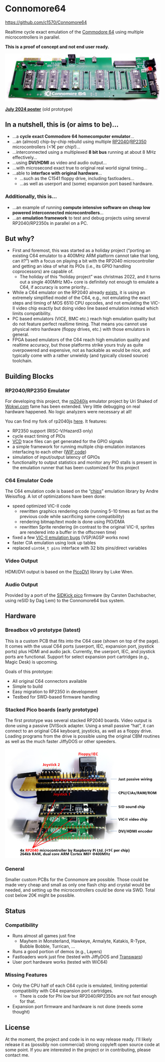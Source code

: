 # Connomore64
https://github.com/c1570/Connomore64

Realtime cycle exact emulation of the [Commodore 64](https://en.wikipedia.org/wiki/Commodore_64) using multiple microcontrollers in parallel.

**This is a proof of concept and not end user ready.**

![Connomore64 breadbox v0 prototype](/images/CNM64_Breadbox_v0_prototype.jpg)

**[July 2024 poster](/2024-07-Connomore64_poster.pdf)** (old prototype)

## In a nutshell, this is (or aims to be)…
* …a **cycle exact Commodore 64 homecomputer emulator**…
* …an (almost) chip-by-chip rebuild using multiple [RP2040](https://en.wikipedia.org/wiki/RP2040)/[RP2350](https://en.wikipedia.org/wiki/RP2350) microcontrollers (<1€ per chip!)…
* …interconnected using a multiplexed **8 bit bus** running at about 8 MHz effectively…
* …using **DVI/HDMI** as video and audio output…
* …with microsecond exact true to original real world signal timing…
* …able to **interface with original hardware**…
  * …such as the C1541 floppy drive, including fastloaders…
  * …as well as userport and (some) expansion port based hardware.

### Additionally, this is…
* …an example of running **compute intensive software on cheap low powered interconnected microcontrollers**…
* …an **emulation framework** to test and debug projects using several RP2040/RP2350s in parallel on a PC.

## But why?
* First and foremost, this was started as a holiday project (“porting an existing C64 emulator to a 400MHz ARM platform cannot take that long, can it?”) with a focus on playing a bit with the RP2040 microcontroller and getting an idea of what its PIOs (i.e., its GPIO handling coprocessors) are capable of.
  * The holiday of this “holiday project” was christmas 2022, and it turns out a single 400MHz M0+ core is definitely not enough to emulate a C64, if accuracy is some priority…
* While a C64 emulator on the RP2040 already [exists](https://github.com/silvervest/c64pico), it is using an extremely simplified model of the C64, e.g., not emulating the exact steps and timing of MOS 6510 CPU opcodes, and not emulating the VIC-II video chip exactly but doing video line based emulation instead which limits compatibility.
* PC based emulators (VICE, BMC etc.) reach high emulation quality but do not feature perfect realtime timing. That means you cannot use physical retro hardware (floppy drives, etc.) with those emulators in general.
* FPGA based emulators of the C64 reach high emulation quality and realtime accuracy, but those platforms strike yours truly as quite overpowered and expensive, not as hackable as would be nice, and typically come with a rather unwieldy (and typically closed source) toolchain.

## Building Blocks
### RP2040/RP2350 Emulator
For developing this project, the [rp2040js](https://github.com/wokwi/rp2040js) emulator project by Uri Shaked of [Wokwi.com](https://wokwi.com) fame has been extended. Very little debugging on real hardware happened. No logic analyzers were necessary at all!

You can find my fork of rp2040js [here](https://github.com/c1570/rp2040js/). It features:
* RP2350 support (RISC-V/Hazard3 only)
* cycle exact timing of PIOs
* [VCD](https://en.wikipedia.org/wiki/Value_change_dump) trace files can get generated for the GPIO signals
* a simple framework for running multiple chip emulation instances interfacing to each other ([WIP code](https://github.com/c1570/rp2040js/blob/rp2350js/WIP/demo/ntc-run.ts))
* simulation of input/output latency of GPIOs
* functionality to output statistics and monitor any PIO stalls is present in the emulation runner that has been customized for this project

### C64 Emulator Code
The C64 emulation code is based on the “[chips](https://github.com/floooh/chips)” emulation library by Andre Weissflog. A lot of optimizations have been done:
* speed optimized VIC-II code
  * rewritten graphics rendering code (running 5-10 times as fast as the previous code while sacrificing some compatibility)
  * rendering bitmap/text mode is done using PIO/DMA
  * rewritten Sprite rendering (in contrast to the original VIC-II, sprites are rendered into a buffer in the offscreen time)
* fixed a few [VIC-II emulation bugs](https://github.com/floooh/chips/issues/99) (VSP/AGSP works now)
* faster CIA emulation using look up tables
* replaced `uint64_t pins` interface with 32 bits pins/direct variables

### Video Output
HDMI/DVI output is based on the [PicoDVI](https://github.com/Wren6991/PicoDVI) library by Luke Wren.

### Audio Output
Provided by a port of the [SIDKick pico](https://github.com/frntc/SIDKick-pico) firmware (by Carsten Dachsbacher, using reSID by Dag Lem) to the Connomore64 bus system.

## Hardware
### Breadbox v0 prototype (latest)
This is a custom PCB that fits into the C64 case (shown on top of the page).
It comes with the usual C64 ports (userport, IEC, expansion port, joystick ports) plus HDMI and audio jack.
Currently, the userport, IEC, and joystick ports are functional.
Support for select expansion port cartridges (e.g., Magic Desk) is upcoming.

Goals of this prototype:
* All original C64 connectors available
* Simple to build
* Easy migration to RP2350 in development
* Testbed for SWD-based firmware handling

### Stacked Pico boards (early prototype)
The first prototype was several stacked RP2040 boards.
Video output is done using a passive DVISock adapter.
Using a small passive “hat”, it can connect to an original C64 keyboard, joysticks, as well as a floppy drive.
Loading programs from the drive is possible using the original CBM routines as well as the much faster JiffyDOS or other speeders.

![Early prototype](/images/CNM64_Prototype_1.jpg)

### General
Smaller custom PCBs for the Connomore are possible.
Those could be made very cheap and small as only one flash chip and crystal would be needed, and setting up the microcontrollers could be done via SWD.
Total cost below 20€ might be possible.

## Status
### Compatibility
* Runs almost all games just fine
  * Mayhem in Monsterland, Hawkeye, Armalyte, Katakis, R-Type, Bubble Bobble, Turrican, ...
* Runs a good portion of demos (e.g., Layers)
* Fastloaders work just fine (tested with JiffyDOS and [Transwarp](https://www.c64-wiki.com/wiki/Transwarp))
* User port hardware works (tested with WiC64)

### Missing Features
* Only the CPU half of each C64 cycle is emulated, limiting potential compatibility with C64 expansion port cartridges.
  * There is code for Phi low but RP2040/RP2350s are not fast enough for that.
* Expansion port firmware and hardware is not done (needs some thought)

## License
At the moment, the project and code is in no way release ready.
I'll likely release it as (possibly non commercial) strong copyleft open source code at some point.
If you are interested in the project or in contributing, please contact me.
